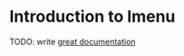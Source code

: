 # Introduction to lmenu

TODO: write [great documentation](http://jacobian.org/writing/what-to-write/)
